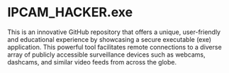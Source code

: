 # IPCAM_HACKER.exe
This is an innovative GitHub repository that offers a unique, user-friendly and educational experience by showcasing a secure executable (exe) application. This powerful tool facilitates remote connections to a diverse array of publicly accessible surveillance devices such as webcams, dashcams, and similar video feeds from across the globe.
